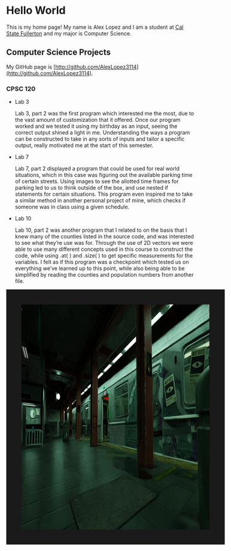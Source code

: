 # Hello World


This is my home page! My name is Alex Lopez and I am a student at [Cal State Fullerton](http://www.fullerton.edu/) and my major is Computer Science.


## Computer Science Projects


My GitHub page is [http://github.com/AlexLopez3114](http://github.com/AlexLopez3114).


### CPSC 120


* Lab 3


   Lab 3, part 2 was the first program which interested me the most, due to
   the vast amount of customization that it offered.  Once our program worked
   and we tested it using my birthday as an input, seeing the correct output
   shined a light in me.  Understanding the ways a program can be constructed
   to take in any sorts of inputs and tailor a specific output, really
   motivated me at the start of this semester.


* Lab 7


   Lab 7, part 2 displayed a program that could be used for real world
   situations, which in this case was figuring out the available parking time
   of certain streets.  Using images to see the allotted time frames for
   parking led to us to think outside of the box, and use nested if statements
   for certain situations.  This program even inspired me to take a similar
   method in another personal project of mine, which checks if someone was in
   class using a given schedule.


* Lab 10


   Lab 10, part 2 was another program that I related to on the basis that I
   knew many of the counties listed in the source code, and was interested to
   see what they’re use was for.  Through the use of 2D vectors we were able
   to use many different concepts used in this course to construct the code,
   while using .at( ) and .size( ) to get specific measurements for the
   variables.  I felt as if this program was a checkpoint which tested us on
   everything we’ve learned up to this point, while also being able to be
   simplified by reading the counties and population numbers from another
   file.

<a href="https://www.youtube.com/watch?v=9iIs6QDfytg
" target="_blank"><img src="https://raw.githubusercontent.com/AlexLopez3114/AlexLopez3114.github.io/main/images/Splatoon_Image_10.jpg"
alt="DEEPSEA METRO" width="1100" height="600" border="40" /></a>